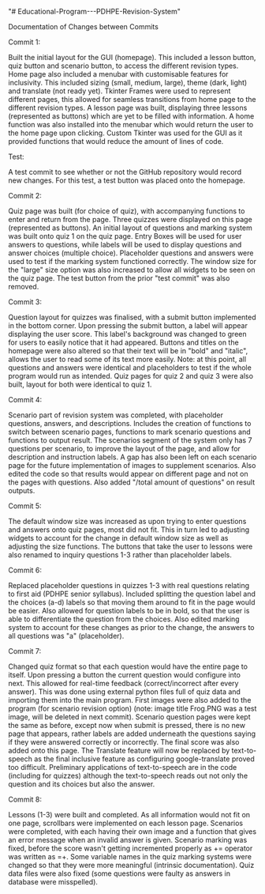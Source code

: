 "# Educational-Program---PDHPE-Revision-System" 

Documentation of Changes between Commits

Commit 1:

Built the initial layout for the GUI (homepage). This included a lesson button, quiz button and scenario button, to access the different revision types. Home page also included a menubar with customisable features for inclusivity. This included sizing (small, medium, large), theme (dark, light) and translate (not ready yet). Tkinter Frames were used to represent different pages, this allowed for seamless transitions from home page to the different revision types. A lesson page was built, displaying three lessons (represented as buttons) which are yet to be filled with information. A home function was also installed into the menubar which would return the user to the home page upon clicking. Custom Tkinter was used for the GUI as it provided functions that would reduce the amount of lines of code.

Test:

A test commit to see whether or not the GitHub repository would record new changes. For this test, a test button was placed onto the homepage. 

Commit 2: 

Quiz page was built (for choice of quiz), with accompanying functions to enter and return from the page. Three quizzes were displayed on this page (represented as buttons). An initial layout of questions and marking system was built onto quiz 1 on the quiz page. Entry Boxes will be used for user answers to questions, while labels will be used to display questions and answer choices (multiple choice). Placeholder questions and answers were used to test if the marking system functioned correctly. The window size for the "large" size option was also increased to allow all widgets to be seen on the quiz page. The test button from the prior "test commit" was also removed.

Commit 3:

Question layout for quizzes was finalised, with a submit button implemented in the bottom corner. Upon pressing the submit button, a label will appear displaying the user score. This label's background was changed to green for users to easily notice that it had appeared. Buttons and titles on the homepage were also altered so that their text will be in "bold" and "italic", allows the user to read some of its text more easily. Note: at this point, all questions and answers were identical and placeholders to test if the whole program would run as intended. Quiz pages for quiz 2 and quiz 3 were also built, layout for both were identical to quiz 1.

Commit 4:

Scenario part of revision system was completed, with placeholder questions, answers, and descriptions. Includes the creation of functions to switch between scenario pages, functions to mark scenario questions and functions to output result. The scenarios segment of the system only has 7 questions per scenario, to improve the layout of the page, and allow for description and instruction labels. A gap has also been left on each scenario page for the future implementation of images to supplement scenarios. Also edited the code so that results would appear on different page and not on the pages with questions. Also added "/total amount of questions" on result outputs.

Commit 5:

The default window size was increased as upon trying to enter questions and answers onto quiz pages, most did not fit. This in turn led to adjusting widgets to account for the change in default window size as well as adjusting the size functions. The buttons that take the user to lessons were also renamed to inquiry questions 1-3 rather than placeholder labels.

Commit 6:

Replaced placeholder questions in quizzes 1-3 with real questions relating to first aid (PDHPE senior syllabus). Included splitting the question label and the choices (a-d) labels so that moving them around to fit in the page would be easier. Also allowed for question labels to be in bold, so that the user is able to differentiate the question from the choices. Also edited marking system to account for these changes as prior to the change, the answers to all questions was "a" (placeholder).

Commit 7:

Changed quiz format so that each question would have the entire page to itself. Upon pressing a button the current question would configure into next. This allowed for real-time feedback (correct/incorrect after every answer). This was done using external python files full of quiz data and importing them into the main program. First images were also added to the program (for scenario revision option) (note: image title Frog.PNG was a test image, will be deleted in next commit). Scenario question pages were kept the same as before, except now when submit is pressed, there is no new page that appears, rather labels are added underneath the questions saying if they were answered correctly or incorrectly. The final score was also added onto this page. The Translate feature will now be replaced by text-to-speech as the final inclusive feature as configuring google-translate proved too difficult. Preliminary applications of text-to-speech are in the code (including for quizzes) although the text-to-speech reads out not only the question and its choices but also the answer.

Commit 8:

Lessons (1-3) were built and completed. As all information would not fit on one page, scrollbars were implemented on each lesson page. Scenarios were completed, with each having their own image and a function that gives an error message when an invalid answer is given. Scenario marking was fixed, before the score wasn't getting incremented properly as += operator was written as =+. Some variable names in the quiz marking systems were changed so that they were more meaningful (intrinsic documentation). Quiz data files were also fixed (some questions were faulty as answers in database were misspelled). 

